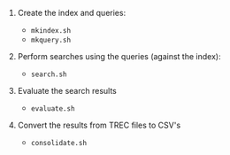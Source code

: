 1. Create the index and queries:

   * `mkindex.sh`
   * `mkquery.sh`

2. Perform searches using the queries (against the index):

   * `search.sh`

3. Evaluate the search results

   * `evaluate.sh`

4. Convert the results from TREC files to CSV's

   * `consolidate.sh`
